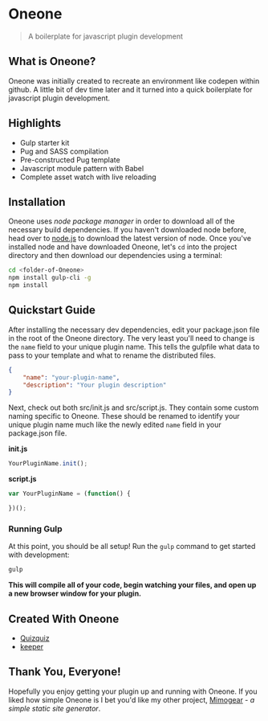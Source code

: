 # Oneone

> A boilerplate for javascript plugin development

## What is Oneone?

Oneone was initially created to recreate an environment like codepen within github. A little bit of dev time later and it turned into a quick boilerplate for javascript plugin development.

## Highlights

* Gulp starter kit
* Pug and SASS compilation
* Pre-constructed Pug template
* Javascript module pattern with Babel
* Complete asset watch with live reloading

## Installation

Oneone uses _node package manager_ in order to download all of the necessary build dependencies. If you haven't downloaded node before, head over to [node.js](https://nodejs.org/en/) to download the latest version of node. Once you've installed node and have downloaded Oneone, let's `cd` into the project directory and then download our dependencies using a terminal:

```sh
cd <folder-of-Oneone>
npm install gulp-cli -g
npm install
```

## Quickstart Guide

After installing the necessary dev dependencies, edit your package.json file in the root of the Oneone directory. The very least you'll need to change is the `name` field to your unique plugin name. This tells the gulpfile what data to pass to your template and what to rename the distributed files.

```json
{
	"name": "your-plugin-name",
	"description": "Your plugin description"
}
```

Next, check out both src/init.js and src/script.js. They contain some custom naming specific to Oneone. These should be renamed to identify your unique plugin name much like the newly edited `name` field in your package.json file.

**init.js**

```js
YourPluginName.init();
```

**script.js**

```js
var YourPluginName = (function() {

})();
```

### Running Gulp

At this point, you should be all setup! Run the `gulp` command to get started with development:

```sh
gulp
```

**This will compile all of your code, begin watching your files, and open up a new browser window for your plugin.**

## Created With Oneone

* [Quizquiz](https://github.com/mimoduo/Quizquiz)
* [keeper](https://github.com/mimoduo/keeper)

## Thank You, Everyone!

Hopefully you enjoy getting your plugin up and running with Oneone. If you liked how simple Oneone is I bet you'd like my other project, [Mimogear](https://github.com/mimoduo/Mimogear) - _a simple static site generator_.
